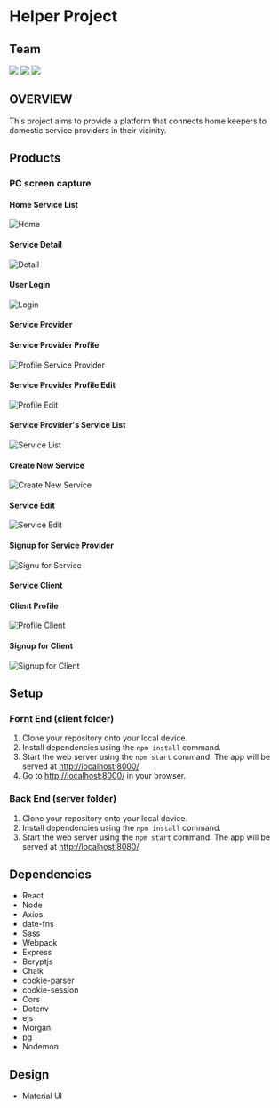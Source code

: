 # Helper Project

## Team

[<img src='https://img.shields.io/badge/Github-Ibifuro-blue?style=flat-square&logo=github'>](https://github.com/onebee9)
[<img src='https://img.shields.io/badge/Github-Pouya-blue?style=flat-square&logo=github'>](https://github.com/Paules2021)
[<img src='https://img.shields.io/badge/Github-Mikiyoshi-blue?style=flat-square&logo=github'>](https://github.com/mikiyoshi)

## OVERVIEW

This project aims to provide a platform that connects home keepers to domestic service providers in their vicinity.

## Products

### PC screen capture

#### Home Service List

![Home](/resources/home.png)

#### Service Detail

![Detail](/resources/detail.png)

#### User Login

![Login](/resources/login.png)

#### Service Provider

#### Service Provider Profile

![Profile Service Provider](/resources/profile_service.png)

#### Service Provider Profile Edit

![Profile Edit](/resources/profile_edit.png)

#### Service Provider's Service List

![Service List](/resources/profile_service_list.png)

#### Create New Service

![Create New Service](/resources/service_create.png)

#### Service Edit

![Service Edit](/resources/profile_service_edit.png)

#### Signup for Service Provider

![Signu for Service](/resources/signup_service.png)

#### Service Client

#### Client Profile

![Profile Client](/resources/profile.png)

#### Signup for Client

![Signup for Client](/resources/signup_client.png)

## Setup

### Fornt End (client folder)

1. Clone your repository onto your local device.
2. Install dependencies using the `npm install` command.
3. Start the web server using the `npm start` command. The app will be served at <http://localhost:8000/>.
4. Go to <http://localhost:8000/> in your browser.

### Back End (server folder)

1. Clone your repository onto your local device.
2. Install dependencies using the `npm install` command.
3. Start the web server using the `npm start` command. The app will be served at <http://localhost:8080/>.

## Dependencies

- React
- Node
- Axios
- date-fns
- Sass
- Webpack
- Express
- Bcryptjs
- Chalk
- cookie-parser
- cookie-session
- Cors
- Dotenv
- ejs
- Morgan
- pg
- Nodemon

## Design

- Material UI
